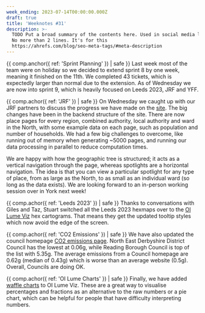```yaml
---
week_ending: 2023-07-14T00:00:00.000Z
draft: true
title: 'Weeknotes #31'
description: >-
  TODO Put a broad summary of the contents here. Used in social media links etc.
  No more than 2 lines. It's for this
  https://ahrefs.com/blog/seo-meta-tags/#meta-description
---
```

{{ comp.anchor({ ref: 'Sprint Planning' }) | safe }}
Last week most of the team were on holiday so we decided to extend sprint 8 by one week, meaning it finished on the 11th. We completed 43 tickets, which is expectedly larger than normal due to the extension. As of Wednesday we are now into sprint 9, which is heavily focused on Leeds 2023, JRF and YFF.

{{ comp.achor({ ref: 'JRF' }) | safe }}
On Wednesday we caught up with our JRF partners to discuss the progress we have made on the [site](https://open-innovations.github.io/jrf-insight/). The big changes have been in the backend structure of the site. There are now place pages for every region, combined authority, local authority and ward in the North, with some example data on each page, such as population and number of households. We had a few big challenges to overcome, like running out of memory when generating ~5000 pages, and running our data processing in parallel to reduce computation times.

We are happy with how the geographic tree is structured; it acts as a vertical navigation through the page, whereas spotlights are a horizontal navigation. The idea is that you can view a particular spotlight for any type of place, from as large as the North, to as small as an individual ward (so long as the data exists). We are looking forward to an in-person working session over in York next week!

{{ comp.achor({ ref: 'Leeds 2023' }) | safe }}
Thanks to conversations with Giles and Taz, Stuart switched all the Leeds 2023 hexmaps over to the [OI Lume Viz](https://open-innovations.github.io/oi-lume-viz/) hex cartograms. That means they get the updated tooltip styles which now avoid the edge of the screen.

{{ comp.achor({ ref: 'CO2 Emissions' }) | safe }}
We have also updated the council homepage [CO2 emissions page](https://open-innovations.github.io/council-website-emissions/). North East Derbyshire District Council has the lowest at 0.06g, while Reading Borough Council is top of the list with 5.35g. The average emissions from a Council homepage are 0.62g (median of 0.43g) which is worse than an average website (0.5g). Overall, Councils are doing OK.

{{ comp.achor({ ref: 'OI Lume Charts' }) | safe }}
Finally, we have added [waffle charts](https://open-innovations.github.io/oi-lume-viz/samples/chart/waffle/) to OI Lume Viz. These are a great way to visualise percentages and fractions as an alternative to the raw numbers or a pie chart, which can be helpful for people that have difficulty interpreting numbers.